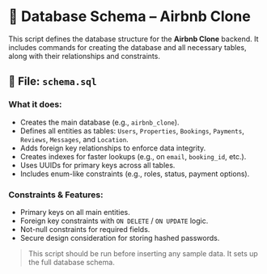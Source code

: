 # 📄 Database Schema – Airbnb Clone

This script defines the database structure for the **Airbnb Clone** backend. It includes commands for creating the database and all necessary tables, along with their relationships and constraints.

## 📁 File: `schema.sql`

###  What it does:
- Creates the main database (e.g., `airbnb_clone`).
- Defines all entities as tables: `Users`, `Properties`, `Bookings`, `Payments`, `Reviews`, `Messages`, and `Location`.
- Adds foreign key relationships to enforce data integrity.
- Creates indexes for faster lookups (e.g., on `email`, `booking_id`, etc.).
- Uses UUIDs for primary keys across all tables.
- Includes enum-like constraints (e.g., roles, status, payment options).

###  Constraints & Features:
- Primary keys on all main entities.
- Foreign key constraints with `ON DELETE` / `ON UPDATE` logic.
- Not-null constraints for required fields.
- Secure design consideration for storing hashed passwords.

> This script should be run before inserting any sample data. It sets up the full database schema.

